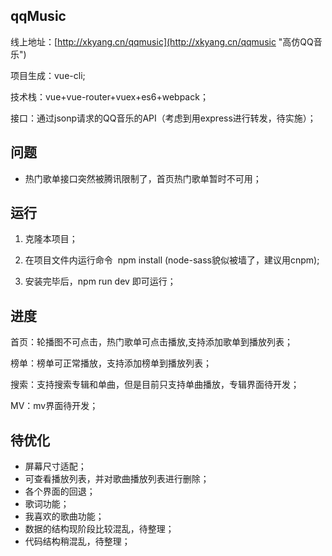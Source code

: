 ## qqMusic ##

线上地址：[http://xkyang.cn/qqmusic](http://xkyang.cn/qqmusic "高仿QQ音乐")

项目生成：vue-cli;

技术栈：vue+vue-router+vuex+es6+webpack；

接口：通过jsonp请求的QQ音乐的API（考虑到用express进行转发，待实施）；

## 问题 ##

- 热门歌单接口突然被腾讯限制了，首页热门歌单暂时不可用；

## 运行 ##

1. 克隆本项目；

2. 在项目文件内运行命令  npm install (node-sass貌似被墙了，建议用cnpm);

3. 安装完毕后，npm run dev 即可运行；

## 进度 ##

首页：轮播图不可点击，热门歌单可点击播放,支持添加歌单到播放列表；

榜单：榜单可正常播放，支持添加榜单到播放列表；

搜索：支持搜索专辑和单曲，但是目前只支持单曲播放，专辑界面待开发；

MV：mv界面待开发；

## 待优化 ##
- 屏幕尺寸适配；
- 可查看播放列表，并对歌曲播放列表进行删除；
- 各个界面的回退；
- 歌词功能；
- 我喜欢的歌曲功能；
- 数据的结构现阶段比较混乱，待整理；
- 代码结构稍混乱，待整理；


